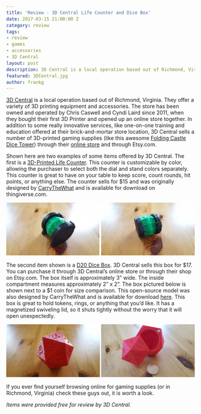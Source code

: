 ```yaml
---
title: 'Review - 3D Central Life Counter and Dice Box'
date: 2017-03-15 21:00:00 Z
category: review
tags:
- review
- games
- accessories
- 3D Central
layout: post
description: 3D Central is a local operation based out of Richmond, Virginia. They offer a variety of 3D printing equipment and accessories.
featured: 3DCentral.jpg
author: frankg
---
```


[3D Central](http://www.3dcentralva.com/) is a local operation based out of Richmond, Virginia. They offer a variety of 3D printing equipment and accessories. The store has been owned and operated by Chris Caswell and Cyndi Laird since 2011, when they bought their first 3D Printer and opened up an online store together. In addition to some really innovative services, like one-on-one training and education offered at their brick-and-mortar store location, 3D Central sells a number of 3D-printed gaming supplies (like this awesome [Folding Castle Dice Tower](https://www.etsy.com/listing/227317100/dice-tower-3d-printed-folding-castle?ga_search_query=dice+tower&ref=shop_items_search_1)) through their [online store](http://www.3dcentralva.com/shop1/retail/) and through Etsy.com.

Shown here are two examples of some items offered by 3D Central. The first is a [3D-Printed Life Counter](https://www.etsy.com/listing/227411403/life-counter-3d-printed-custom-colors?ga_search_query=counter&ref=shop_items_search_3). This counter is customizable by color, allowing the purchaser to select both the dial and stand colors separately. This counter is great to have on your table to keep score, count rounds, hit points, or anything else. The counter sells for $15 and was originally designed by [CarryTheWhat](https://www.thingiverse.com/CarryTheWhat/about) and is available for download on thingiverse.com.

![3D Central Life Counter](/images/3Dcentral/3DCentral1.jpg)

The second item shown is a [D20 Dice Box](https://www.etsy.com/listing/155738254/die-of-holding-d20-dice-box-storage-box?ga_search_query=dice+box&ref=shop_items_search_1). 3D Central sells this box for $17. You can purchase it through 3D Central’s online store or through their shop on Etsy.com. The box itself is approximately 3” wide. The inside compartment measures approximately 2” x 2”. The box pictured below is shown next to a $1 coin for size comparison. This open-source model was also designed by CarryTheWhat and is available for download [here](http://www.thingiverse.com/thing:624031). This box is great to hold tokens, rings, or anything that you’d like. It has a magnetized swiveling lid, so it shuts tightly without the worry that it will open unexpectedly.

![3D Central d20 Dice Box](/images/3Dcentral/3DCentral2.jpg)

If you ever find yourself browsing online for gaming supplies (or in Richmond, Virginia) check these guys out, it is worth a look.

*Items were provided free for review by 3D Central.*
